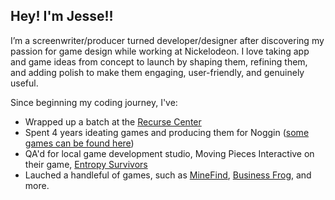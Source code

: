 ## Hey! I'm Jesse!!

I’m a screenwriter/producer turned developer/designer after discovering my passion for game design while working at Nickelodeon. I love taking app and game ideas from concept to launch by shaping them, refining them, and adding polish to make them engaging, user-friendly, and genuinely useful.

Since beginning my coding journey, I've:
- Wrapped up a batch at the [Recurse Center](https://www.recurse.com/)
- Spent 4 years ideating games and producing them for Noggin ([some games can be found here](https://www.nick.com/games/all-games))
- QA'd for local game development studio, Moving Pieces Interactive on their game, [Entropy Survivors](https://www.movingpieces.io/entropy-survivors)
- Lauched a handleful of games, such as [MineFind](https://apps.apple.com/us/app/minefind-puzzle-game/id6752503126), [Business Frog](https://sweetfreak.itch.io/business-frog), and more.
